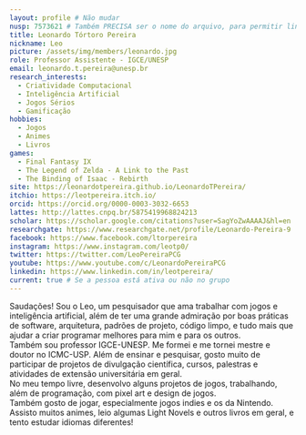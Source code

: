```yaml
---
layout: profile # Não mudar
nusp: 7573621 # Também PRECISA ser o nome do arquivo, para permitir linkagem
title: Leonardo Tórtoro Pereira
nickname: Leo
picture: /assets/img/members/leonardo.jpg
role: Professor Assistente - IGCE/UNESP
email: leonardo.t.pereira@unesp.br
research_interests:
  - Criatividade Computacional
  - Inteligência Artificial
  - Jogos Sérios
  - Gamificação
hobbies:
  - Jogos
  - Animes
  - Livros
games:
  - Final Fantasy IX
  - The Legend of Zelda - A Link to the Past
  - The Binding of Isaac - Rebirth
site: https://leonardotpereira.github.io/LeonardoTPereira/
itchio: https://leotpereira.itch.io/
orcid: https://orcid.org/0000-0003-3032-6653
lattes: http://lattes.cnpq.br/5875419968824213
scholar: https://scholar.google.com/citations?user=SagYoZwAAAAJ&hl=en
researchgate: https://www.researchgate.net/profile/Leonardo-Pereira-9
facebook: https://www.facebook.com/ltorpereira
instagram: https://www.instagram.com/leotp0/
twitter: https://twitter.com/LeoPereiraPCG
youtube: https://www.youtube.com/c/LeonardoPereiraPCG
linkedin: https://www.linkedin.com/in/leotpereira/
current: true # Se a pessoa está ativa ou não no grupo
---
```


Saudações! Sou o Leo, um pesquisador que ama trabalhar com jogos e inteligência artificial, além de ter uma grande admiração por boas práticas de software, arquitetura, padrões de projeto, código limpo, e tudo mais que ajudar a criar programar melhores para mim e para os outros.
<br>Também sou professor IGCE-UNESP. Me formei e me tornei mestre e doutor no ICMC-USP. Além de ensinar e pesquisar, gosto muito de participar de projetos de divulgação científica, cursos, palestras e atividades de extensão universitária em geral.
<br>No meu tempo livre, desenvolvo alguns projetos de jogos, trabalhando, além de programação, com pixel art e design de jogos.
<br>Também gosto de jogar, especialmente jogos indies e os da Nintendo. Assisto muitos animes, leio algumas Light Novels e outros livros em geral, e tento estudar idiomas diferentes!
